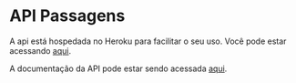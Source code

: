 # API Passagens
 
A api está hospedada no Heroku para facilitar o seu uso.
Você pode estar acessando [aqui](https://projeto-passagens.herokuapp.com/).

A documentação da API pode estar sendo acessada [aqui](https://projeto-passagens.herokuapp.com/doc/).
